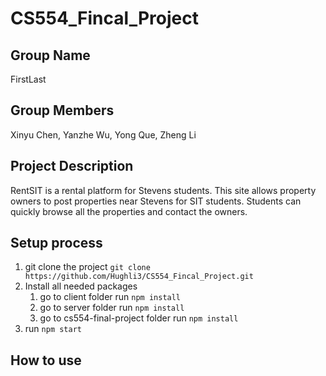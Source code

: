 # CS554_Fincal_Project

## Group Name 
FirstLast

## Group Members 
Xinyu Chen, Yanzhe Wu, Yong Que, Zheng Li

## Project Description 
RentSIT is a rental platform for Stevens students. This site allows property owners to post properties near Stevens for SIT students. Students can quickly browse all the properties and contact the owners.

## Setup process
1. git clone the project `git clone https://github.com/Hughli3/CS554_Fincal_Project.git`
2. Install all needed packages
   1. go to client folder run `npm install`
   2. go to server folder run `npm install`
   3. go to cs554-final-project folder run `npm install`
3. run `npm start`

## How to use 
